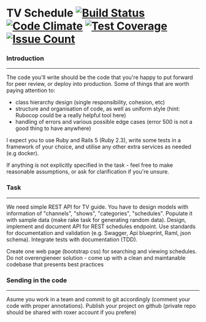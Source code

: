 TV Schedule [![Build Status](https://travis-ci.org/brapacz/cubiware.svg?branch=master)](https://travis-ci.org/brapacz/cubiware) [![Code Climate](https://codeclimate.com/github/brapacz/cubiware/badges/gpa.svg)](https://codeclimate.com/github/brapacz/cubiware) [![Test Coverage](https://codeclimate.com/github/brapacz/cubiware/badges/coverage.svg)](https://codeclimate.com/github/brapacz/cubiware/coverage) [![Issue Count](https://codeclimate.com/github/brapacz/cubiware/badges/issue_count.svg)](https://codeclimate.com/github/brapacz/cubiware)
================

### Introduction
----------------

The code you'll write should be the code that you're happy to put forward for peer review, or deploy into production.
Some of things that are worth paying attention to:

* class hierarchy design (single responsibility, cohesion, etc)
* structure and organisation of code, as well as uniform style (hint: Rubocop could be a really helpful tool here)
* handling of errors and various possible edge cases (error 500 is not a good thing to have anywhere)

I expect you to use  Ruby and Rails 5 (Ruby 2.3), write some tests in a framework of your choice, and utilise any other extra services as needed (e.g docker).

If anything is not explicitly specified in the task - feel free to make reasonable assumptions, or ask for clarification if you're unsure.


### Task
--------

We need simple REST API for TV guide. You have to design models with information of "channels", "shows", "categories", "schedules".
Populate it with sample data (make rake task for generating random data).
Design, implement and document API for REST schedules endpoint. Use standards for documentation and validation (e.g. Swagger, Api blueprint, Raml, json schema).
Integrate tests with documentation (TDD).

Create one web page (bootstrap css) for searching and viewing schedules.
Do not overengieneer solution - come up with a clean and maintanable codebase that presents best practices

### Sending in the code
-------------------

Asume you work in a team and commit to git accordingly (comment your code with proper annotations).
Publish your project on github (private repo should be shared with roxer account if you prefere)
